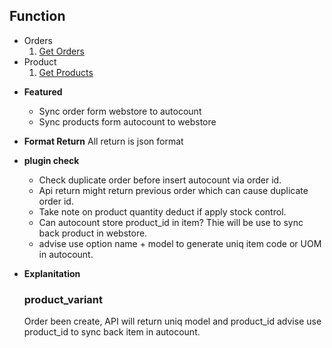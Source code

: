 **Function**
----
- Orders
  1. [Get Orders](/order/sync_order.md)
- Product
  1. [Get Products](/product/product.md)

* **Featured**

  * Sync order form webstore to autocount
  * Sync products form autocount to webstore

* **Format Return**
All return is json format

* **plugin check**
  - Check duplicate order before insert autocount via order id.
  - Api return might return previous order which can cause duplicate order id.
  - Take note on product quantity deduct if apply stock control.
  - Can autocount store product_id in item? Thie will be use to sync back product in webstore.
  - advise use option name + model to generate uniq item code  or UOM in autocount.
  


* **Explanitation**
  ### product_variant

  Order been create, API will return uniq model and product_id advise use product_id to sync back item in autocount.
 

